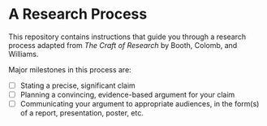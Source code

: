 # A Research Process

This repository contains instructions that guide you through a research process adapted from *The Craft of Research* by Booth, Colomb, and Williams.

Major milestones in this process are:
- [ ] Stating a precise, significant claim
- [ ] Planning a convincing, evidence-based argument for your claim
- [ ] Communicating your argument to appropriate audiences, in the form(s) of a report, presentation, poster, etc.
